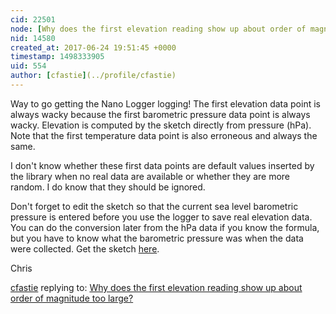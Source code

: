 ```yaml
---
cid: 22501
node: [Why does the first elevation reading show up about order of magnitude too large?](../notes/liz/06-24-2017/why-does-the-first-elevation-reading-show-up-about-order-of-magnitude-too-large)
nid: 14580
created_at: 2017-06-24 19:51:45 +0000
timestamp: 1498333905
uid: 554
author: [cfastie](../profile/cfastie)
---
```


Way to go getting the Nano Logger logging! The first elevation data point is always wacky because the first barometric pressure data point is always wacky. Elevation is computed by the sketch directly from pressure (hPa). Note that the first temperature data point is also erroneous and always the same. 

I don't know whether these first data points are default values inserted by the library when no real data are available or whether they are more random. I do know that they should be ignored.

Don't forget to edit the sketch so that the current sea level barometric pressure is entered before you use the logger to save real elevation data. You can do the conversion later from the hPa data if you know the formula, but you have to know what the barometric pressure was when the data were collected. Get the sketch [here](http://kaptery.com/files/documents/nanodatalogger_bmp.ino).

Chris

[cfastie](../profile/cfastie) replying to: [Why does the first elevation reading show up about order of magnitude too large?](../notes/liz/06-24-2017/why-does-the-first-elevation-reading-show-up-about-order-of-magnitude-too-large)

